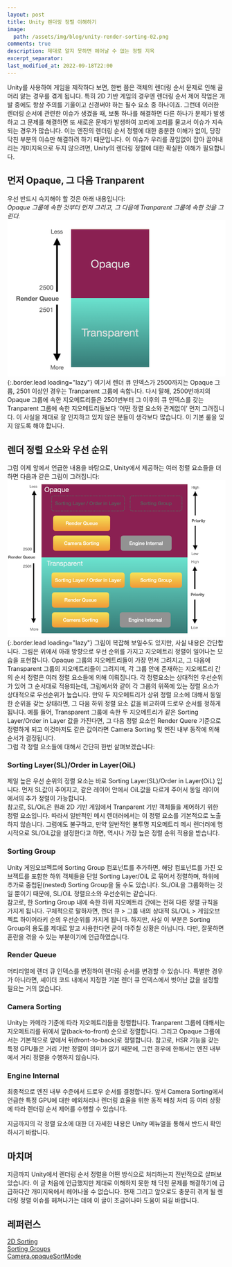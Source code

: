 ```yaml
---
layout: post
title: Unity 렌더링 정렬 이해하기
image: 
  path: /assets/img/blog/unity-render-sorting-02.png
comments: true
description: 제대로 알지 못하면 헤어날 수 없는 정렬 지옥
excerpt_separator:
last_modified_at: 2022-09-18T22:00
---
```

Unity를 사용하여 게임을 제작하다 보면, 한번 쯤은 객체의 렌더링 순서 문제로 인해 골머리 앓는 경우를 겪게 됩니다. 특히 2D 기반 게임의 경우엔 렌더링 순서 제어 작업은 개발 중에도 항상 주의를 기울이고 신경써야 하는 필수 요소 중 하나이죠. 그런데 이러한 렌더링 순서에 관련한 이슈가 생겼을 때, 보통 하나를 해결하면 다른 하나가 문제가 발생하고 그 문제를 해결하면 또 새로운 문제가 발생하여 꼬리에 꼬리를 물고서 이슈가 지속되는 경우가 많습니다. 이는 엔진의 렌더링 순서 정렬에 대한 충분한 이해가 없이, 당장 닥친 부분의 이슈만 해결하려 하기 때문입니다. 이 이슈가 우리를 끊임없이 잡아 끌어내리는 개미지옥으로 두지 않으려면, Unity의 렌더링 정렬에 대한 확실한 이해가 필요합니다.
## 먼저 Opaque, 그 다음 Tranparent
우선 반드시 숙지해야 할 것은 아래 내용입니다:  
*Opaque 그룹에 속한 것부터 먼저 그리고, 그 다음에 Tranparent 그룹에 속한 것을 그린다.*  
![Untitled](/assets/img/blog/unity-render-sorting-01.png){:.border.lead loading="lazy"}
여기서 렌더 큐 인덱스가 2500까지는 Opaque 그룹, 2501 이상인 경우는 Tranparent 그룹에 속합니다. 다시 말해, 2500번까지의 Opaque 그룹에 속한 지오메트리들은 2501번부터 그 이후의 큐 인덱스를 갖는 Tranparent 그룹에 속한 지오메트리들보다 ‘어떤 정렬 요소와 관계없이’ 먼저 그려집니다. 이 사실을 제대로 잘 인지하고 있지 않은 분들이 생각보다 많습니다. 이 기본 룰을 잊지 않도록 해야 합니다.
## 렌더 정렬 요소와 우선 순위
그럼 이제 앞에서 언급한 내용을 바탕으로, Unity에서 제공하는 여러 정렬 요소들을 더하면 다음과 같은 그림이 그려집니다:    
![Untitled](/assets/img/blog/unity-render-sorting-02.png){:.border.lead loading="lazy"}
그림이 복잡해 보일수도 있지만, 사실 내용은 간단합니다. 그림은 위에서 아래 방향으로 우선 순위를 가지고 지오메트리 정렬이 일어나는 모습을 표현합니다. Opaque 그룹의 지오메트리들이 가장 먼저 그려지고, 그 다음에 Transparent 그룹의 지오메트리들이 그려지며, 각 그룹 안에 존재하는 지오메트리 간의 순서 정렬은 여러 정렬 요소들에 의해 이뤄집니다. 각 정렬요소는 상대적인 우선순위가 있어 그 순서대로 적용되는데, 그림에서와 같이 각 그룹의 위쪽에 있는 정렬 요소가 상대적으로 우선순위가 높습니다. 만약 두 지오메트리가 상위 정렬 요소에 대해서 동일한 순위을 갖는 상태라면, 그 다음 하위 정렬 요소 값을 비교하여 드로우 순서를 정하게 됩니다. 예를 들어, Transparent 그룹에 속한 두 지오메트리가 같은 Sorting Layer/Order in Layer 값을 가진다면, 그 다음 정렬 요소인 Render Quere 기준으로 정렬하게 되고 이것마저도 같은 값이라면 Camera Sorting 및 엔진 내부 동작에 의해 순서가 결정됩니다.  
그럼 각 정렬 요소들에 대해서 간단히 한번 살펴보겠습니다:
### Sorting Layer(SL)/Order in Layer(OiL)
제일 높은 우선 순위의 정렬 요소는 바로 Sorting Layer(SL)/Order in Layer(OiL) 입니다. 먼저  SL값이 주어지고, 같은 레이어 안에서 OiL값을 다르게 주어서 동일 레이어 에서의 추가 정렬이 가능합니다.     
참고로, SL/OiL은 원래 2D 기반 게임에서 Tranparent 기반 객체들을 제어하기 위한 정렬 요소입니다. 따라서 일반적인 메시 렌더러에서는 이 정렬 요소를 기본적으로 노출하지 않습니다. 그럼에도 불구하고, 만약 일반적인 불투명 지오메트리 메시 렌더러에 명시적으로 SL/OiL값을 설정한다고 하면, 역시나 가장 높은 정렬 순위 적용을 받습니다. 
### Sorting Group
Unity 게임오브젝트에 Sorting Group 컴포넌트를 추가하면, 해당 컴포넌트를 가진 오브젝트를 포함한 하위 객체들을 단일 Sorting Layer/OiL 로 묶어서 정렬하며, 하위에 추가로 중첩된(nested) Sorting Group을 둘 수도 있습니다. SL/OiL을 그룹화하는 것일 뿐이기 때문에, SL/OiL 정렬요소와 우선순위는 같습니다.  
참고로, 한 Sorting Group 내에 속한 하위 지오메트리 간에는 전혀 다른 정렬 규칙을 가지게 됩니다. 구체적으로 말하자면, 렌더 큐 > 그룹 내의 상대적 SL/OiL > 게임오브젝트 하이어라키 순의 우선순위를 가지게 됩니다. 하지만, 사실 이 부분은 Sorting Group의 용도를 제대로 알고 사용한다면 굳이 마주칠 상황은 아닙니다. 다만, 잘못하면 혼란을 겪을 수 있는 부분이기에 언급하였습니다.
### Render Queue
머티리얼에 렌더 큐 인덱스를 변정하여 렌더링 순서를 변경할 수 있습니다. 특별한 경우가 아니라면, 셰이더 코드 내에서 지정한 기본 렌더 큐 인덱스에서 벗어난 값을 설정할 필요는 거의 없습니다. 
### Camera Sorting
Unity는 카메라 기준에 따라 지오메트리들을 정렬합니다. Tranparent 그룹에 대해서는 지오메트리를 뒤에서 앞(back-to-front) 순으로 정렬합니다. 그리고 Opaque 그룹에서는 기본적으로 앞에서 뒤(front-to-back)로 정렬합니다. 참고로, HSR 기능을 갖는 특정 GPU들은 거리 기반 정렬이 의미가 없기 때문에, 그런 경우에 한해서는 엔진 내부에서 거리 정렬을 수행하지 않습니다. 
### Engine Internal
최종적으로 엔진 내부 수준에서 드로우 순서를 결정합니다. 앞서 Camera Sorting에서 언급한 특정 GPU에 대한 예외처리나 렌더링 효율을 위한 동적 배칭 처리 등 여러 상황에 따라 렌더링 순서 제어를 수행할 수 있습니다.

     
지금까지의 각 정렬 요소에 대한 더 자세한 내용은 Unity 메뉴얼을 통해서 반드시 확인하시기 바랍니다.
## 마치며
지금까지 Unity에서 렌더링 순서 정렬을 어떤 방식으로 처리하는지 전반적으로 살펴보았습니다. 이 글 처음에 언급했지만 제대로 이해하지 못한 채 닥친 문제를 해결하기에 급급하다간 개미지옥에서 헤어나올 수 없습니다. 현재 그리고 앞으로도 충분히 겪게 될 렌더링 정렬 이슈를 헤쳐나가는 데에 이 글이 조금이나마 도움이 되길 바랍니다.
## 레퍼런스
[2D Sorting](https://docs.unity3d.com/2020.3/Documentation/Manual/2DSorting.html)  
[Sorting Groups](https://docs.unity3d.com/Manual/class-SortingGroup.html#InternalSort)  
[Camera.opaqueSortMode](https://docs.unity3d.com/2020.2/Documentation/ScriptReference/Camera-opaqueSortMode.html)  